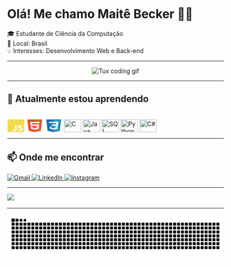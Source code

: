 <h1 align="left">Olá! Me chamo Maitê Becker 👩‍💻</h1>

🎓 Estudante de Ciência da Computação  
📍 Local: Brasil  
💡 Interesses: Desenvolvimento Web e Back-end


---

<p align="center">
  <img src="https://media.tenor.com/bhewUhwCTYYAAAAi/tux-linux-tux.gif" alt="Tux coding gif" width="150"/>
</p>

---

## 🚀 Atualmente estou aprendendo

<div style="display: inline_block"><br>
  <img align="center" height="30" width="40" title="JavaScript" src="https://raw.githubusercontent.com/devicons/devicon/master/icons/javascript/javascript-plain.svg">
  <img align="center" height="30" width="40" title="HTML5" src="https://raw.githubusercontent.com/devicons/devicon/master/icons/html5/html5-original.svg">
  <img align="center" height="30" width="40" title="CSS3" src="https://raw.githubusercontent.com/devicons/devicon/master/icons/css3/css3-original.svg">
  <img align="center" height="30" width="40" title="C" src="https://cdn.jsdelivr.net/gh/devicons/devicon/icons/c/c-original.svg" />
  <img align="center" height="30" width="40" title="Java" src="https://cdn.jsdelivr.net/gh/devicons/devicon/icons/java/java-original.svg" />
  <img align="center" height="30" width="40" title="SQL Server" src="https://cdn.jsdelivr.net/gh/devicons/devicon/icons/microsoftsqlserver/microsoftsqlserver-original.svg" />
  <img align="center" height="30" width="40" title="Python" src="https://cdn.jsdelivr.net/gh/devicons/devicon/icons/python/python-original.svg" />  
  <img align="center" height="30" width="40" title="C#" src="https://cdn.jsdelivr.net/gh/devicons/devicon/icons/csharp/csharp-original.svg" />   
</div>

---

## 📫 Onde me encontrar

<p align="left">
  <a href="mailto:beckermaite21@gmail.com" target="_blank" title="Gmail">
    <img src="https://img.shields.io/badge/Gmail-D14836?style=flat-square&logo=gmail&logoColor=white" alt="Gmail"/>
  </a>
  <a href="https://www.linkedin.com/in/maitebecker/" target="_blank" title="LinkedIn">
    <img src="https://img.shields.io/badge/LinkedIn-0e76a8?style=flat-square&logo=linkedin&logoColor=white" alt="LinkedIn"/>
  </a>
  <a href="https://www.instagram.com/maite__becker/" target="_blank" title="Instagram">
    <img src="https://img.shields.io/badge/Instagram-E4405F?style=flat-square&logo=instagram&logoColor=white" alt="Instagram"/>
  </a>
</p>

---


<p align="left">
  <img height="180em" src="https://github-readme-stats.vercel.app/api/top-langs/?username=maitebecker&layout=compact&langs_count=7&theme=dracula"/>
</p>

---


<p align="center">
  <img src="https://github.com/maitebecker/maitebecker/blob/output/github-contribution-grid-snake.svg" alt="Snake animation" />
</p>
